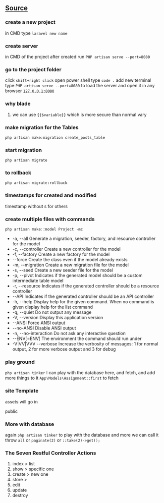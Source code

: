 ## [Source](https://laracasts.com/series/laravel-6-from-scratch)

### create a new project 

in CMD type `laravel new name`

### create server
in CMD of the project after created run `PHP artisan serve --port=8080`

### go to the project folder 
click `shift+right click`
open power shell
type `code .`
add new terminal 
type `PHP artisan serve --port=8080` to load the server and open it in any browser [`127.0.0.1:8080`](http://127.0.0.1:8080)

### why blade 
1. we can use `{{$variable}}` which is more secure than normal vary

### make migration for the Tables 
`php artisan make:migration create_posts_table`

### start migration
`php artisan migrate`

### to rollback
`php artisan migrate:rollback`

### timestamps for created and modified 
timestamp without s for others

### create multiple files with commands 
`php artisan make::model Project -mc`
* -a, --all             Generate a migration, seeder, factory, and resource controller for the model
* -c, --controller      Create a new controller for the model
* -f, --factory         Create a new factory for the model
* --force           Create the class even if the model already exists
* -m, --migration       Create a new migration file for the model
* -s, --seed            Create a new seeder file for the model
* -p, --pivot           Indicates if the generated model should be a custom intermediate table model
* -r, --resource        Indicates if the generated controller should be a resource controller
* --API             Indicates if the generated controller should be an API controller
* -h, --help            Display help for the given command. When no command is given display help for the list command
* -q, --quiet           Do not output any message
* -V, --version         Display this application version
* --ANSI            Force ANSI output
* --no-ANSI         Disable ANSI output
* -n, --no-interaction  Do not ask any interactive question
* --ENV[=ENV]       The environment the command should run under
* -V|VV|VVV --verbose  Increase the verbosity of messages: 1 for normal output, 2 for more verbose output and 3 for debug

### play ground
`php artisan tinker`
I can play with the database here, and fetch, and add more things to it 
`App\Models\Assignment::first` to fetch 

### site Template
assets will go in 

public 


### More with database 
again `php artisan tinker` to play with the database 
and more we can call it throw 
`all` or `paginate(2)` or `::take(2)->get();`

### The Seven Restful Controller Actions
1. index > list
2. show > specific one 
3. create > new one 
4. store >
5. edit
6. update
7. destroy

